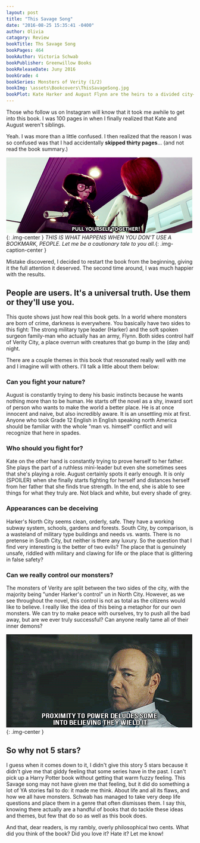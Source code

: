 ```yaml
---
layout: post
title: "This Savage Song"
date: "2016-08-25 15:35:41 -0400"
author: Olivia
catagory: Review
bookTitle: Ths Savage Song
bookPages: 464
bookAuthor: Victoria Schwab
bookPublisher: Greenwillow Books
bookReleaseDate: Juny 2016
bookGrade: 4
bookSeries: Monsters of Verity (1/2)
bookImg: \assets\Bookcovers\ThisSavageSong.jpg
bookPlot: Kate Harker and August Flynn are the heirs to a divided city—a city where the violence has begun to breed actual monsters. All Kate wants is to be as ruthless as her father, who lets the monsters roam free and makes the humans pay for his protection. All August wants is to be human, as good-hearted as his own father, to play a bigger role in protecting the innocent—but he’s one of the monsters <br> <sup>Adapted from &#58; GoodReads</sup>
---
```

Those who follow us on Instagram will know that it took me awhile to get into this book. I was 100 pages in when I finally realized that Kate and August weren't siblings.

Yeah. I was more than a little confused. I then realized that the reason I was so confused was that I had accidentally **skipped thirty pages**... (and not read the book summary.)

<!--more-->

![Pull. Yourself. Together](\assets\gifs\pullittogether.gif){: .img-center }
*THIS IS WHAT HAPPENS WHEN YOU DON'T USE A BOOKMARK, PEOPLE. Let me be a cautionary tale to you all.*{: .img-caption-center }

Mistake discovered, I decided to restart the book from the beginning, giving it the full attention it deserved. The second time around, I was much happier with the results.

## People are users. It's a universal truth. Use them or they'll use you.

This quote shows just how real this book gets. In a world where monsters are born of crime, darkness is everywhere. You basically have two sides to this fight: The strong military type leader (Harker) and the soft spoken surgeon family-man who actually has an army, Flynn. Both sides control half of Verity City, a place overrun with creatures that go bump in the (day and) night.

There are a couple themes in this book that resonated really well with me and I imagine will with others. I'll talk a little about them below:

### Can you fight your nature?

August is constantly trying to deny his basic instincts because he wants nothing more than to be human. He starts off the novel as a shy, inward sort of person who wants to make the world a better place. He is at once innocent and naive, but also incredibly aware. It is an unsettling mix at first. Anyone who took Grade 12 English in English speaking north America should be familiar with the whole "man vs. himself" conflict and will recognize that here in spades.

### Who should you fight for?

Kate on the other hand is constantly trying to prove herself to her father. She plays the part of a ruthless mini-leader but even she sometimes sees that she's playing a role. August certainly spots it early enough. It is only (SPOILER)<span class="spoiler"> when she finally starts fighting for herself and distances herself from her father</span> that she finds true strength. In the end, she is able to see things for what they truly are. Not black and white, but every shade of grey.

### Appearances can be deceiving

Harker's North City seems clean, orderly, safe. They have a working subway system, schools, gardens and forests. South City, by comparison, is a wasteland of military type buildings and needs vs. wants. There is no pretense in South City, but neither is there any luxury. So the question that I find very interesting is the better of two evils? The place that is genuinely unsafe, riddled with military and clawing for life or the place that is glittering in false safety?

### Can we really control our monsters?

The monsters of Verity are split between the two sides of the city, with the majority being "under Harker's control" un in North City. However, as we see throughout the novel, this control is not as total as the citizens would like to believe. I really like the idea of this being a metaphor for our own monsters. We can try to make peace with ourselves, try to push all the bad away, but are we ever truly successful? Can anyone really tame all of their inner demons?

![Power is fleeting](\assets\gifs\power.gif){: .img-center }

## So why not 5 stars?

I guess when it comes down to it, I didn't give this story 5 stars because it didn't give me that giddy feeling that some series have in the past. I can't pick up a Harry Potter book without getting that warm fuzzy feeling. This Savage song may not have given me that feeling, but it did do something a lot of YA stories fail to do: it made me think. About life and all its flaws, and how we all have monsters. Schwab has managed to take very deep life questions and place them in a genre that often dismisses them. I say this, knowing there actually are a handful of books that do tackle these ideas and themes, but few that do so as well as this book does.

And that, dear readers, is my rambly, overly philosophical two cents. What did you think of the book? Did you love it? Hate it? Let me know!
